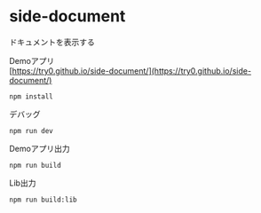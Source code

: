 # side-document

ドキュメントを表示する

Demoアプリ  
[https://try0.github.io/side-document/](https://try0.github.io/side-document/)


```
npm install
```

デバッグ
```
npm run dev
```

Demoアプリ出力
```
npm run build
```

Lib出力
```
npm run build:lib
```
